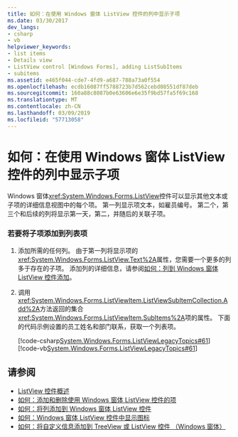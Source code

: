 ```yaml
---
title: 如何：在使用 Windows 窗体 ListView 控件的列中显示子项
ms.date: 03/30/2017
dev_langs:
- csharp
- vb
helpviewer_keywords:
- list items
- Details view
- ListView control [Windows Forms], adding ListSubItems
- subitems
ms.assetid: e465f044-cde7-4fd9-a687-788a73a0f554
ms.openlocfilehash: ecdb16087ff5788723b7d562cebd08551df87deb
ms.sourcegitcommit: 160a88c8087b0e63606e6e35f9bd57fa5f69c168
ms.translationtype: MT
ms.contentlocale: zh-CN
ms.lasthandoff: 03/09/2019
ms.locfileid: "57713058"
---
```

# <a name="how-to-display-subitems-in-columns-with-the-windows-forms-listview-control"></a>如何：在使用 Windows 窗体 ListView 控件的列中显示子项
Windows 窗体<xref:System.Windows.Forms.ListView>控件可以显示其他文本或子项的详细信息视图中的每个项。 第一列显示项文本，如雇员编号。 第二个，第三个和后续的列将显示第一天，第二，并随后的关联子项。  
  
### <a name="to-add-subitems-to-a-list-item"></a>若要将子项添加到列表项  
  
1.  添加所需的任何列。 由于第一列将显示项的<xref:System.Windows.Forms.ListView.Text%2A>属性，您需要一个更多的列多于存在的子项。 添加列的详细信息，请参阅[如何：列到 Windows 窗体 ListView 控件添加](how-to-add-columns-to-the-windows-forms-listview-control.md)。  
  
2.  调用<xref:System.Windows.Forms.ListViewItem.ListViewSubItemCollection.Add%2A>方法返回的集合<xref:System.Windows.Forms.ListViewItem.SubItems%2A>项的属性。 下面的代码示例设置的员工姓名和部门联系，获取一个列表项。  
  
     [!code-csharp[System.Windows.Forms.ListViewLegacyTopics#61](~/samples/snippets/csharp/VS_Snippets_Winforms/System.Windows.Forms.ListViewLegacyTopics/CS/Class1.cs#61)]
     [!code-vb[System.Windows.Forms.ListViewLegacyTopics#61](~/samples/snippets/visualbasic/VS_Snippets_Winforms/System.Windows.Forms.ListViewLegacyTopics/VB/Class1.vb#61)]  
  
## <a name="see-also"></a>请参阅
- [ListView 控件概述](listview-control-overview-windows-forms.md)
- [如何：添加和删除使用 Windows 窗体 ListView 控件的项](how-to-add-and-remove-items-with-the-windows-forms-listview-control.md)
- [如何：将列添加到 Windows 窗体 ListView 控件](how-to-add-columns-to-the-windows-forms-listview-control.md)
- [如何：Windows 窗体 ListView 控件中显示图标](how-to-display-icons-for-the-windows-forms-listview-control.md)
- [如何：将自定义信息添加到 TreeView 或 ListView 控件 （Windows 窗体）](add-custom-information-to-a-treeview-or-listview-control-wf.md)
